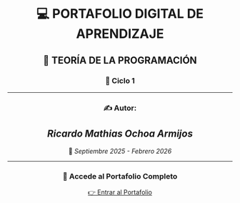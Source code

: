 <div align="center">

# 💻 **PORTAFOLIO DIGITAL DE APRENDIZAJE**  
## 🧠 **TEORÍA DE LA PROGRAMACIÓN**  
### 🏫 **Ciclo 1**

---

### ✍️ **Autor:**  
## *Ricardo Mathias Ochoa Armijos*  

 
📅 *Septiembre 2025 - Febrero 2026*

---

### 🔗 **Accede al Portafolio Completo**  
[👉 Entrar al Portafolio](Unidad1.md)

</div>
